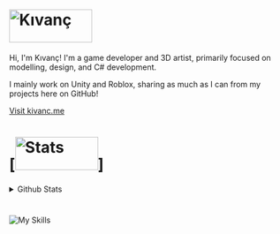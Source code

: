 # [<img src="https://github.com/kivancozturk/kivancozturk/blob/main/source/images/main/name.png" alt="Kıvanç" width="150px" height="60px">](https://kivanc.me)

Hi, I'm Kıvanç! I'm a game developer and 3D artist, primarily focused on modelling, design, and C# development.

I mainly work on Unity and Roblox, sharing as much as I can from my projects here on GitHub!

[Visit kivanc.me](https://kivanc.me)

#

# [<img src="https://github.com/kivancozturk/kivancozturk/blob/main/source/images/main/about.png" alt="Stats" width="150px" height="60px">]

<details>
  <summary>Github Stats</summary>
  
  <a href="#">![Github stats](https://github-readme-stats.vercel.app/api?username=kivancozturk&theme=material-palenight&count_private=true&hide_border=true&line_height=20)</a>
  <a href="#">![Top Langs](https://github-readme-stats.vercel.app/api/top-langs/?username=kivancozturk&layout=compact&theme=material-palenight&count_private=true&hide_border=true)</a>
</details>

#

![My Skills](https://go-skill-icons.vercel.app/api/icons?i=robloxstudio,unity,vscode,lua,javascript,blender,photoshop)
